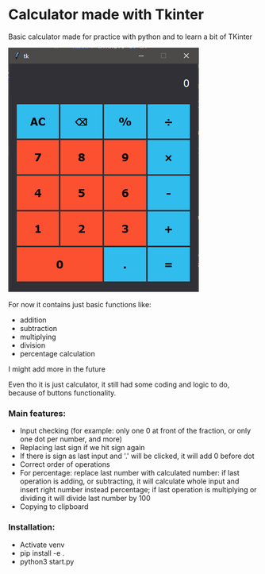 # Calculator made with Tkinter
Basic calculator made for practice with python and to learn a bit of TKinter

![preview picture](preview.PNG)

For now it contains just basic functions like:
- addition
- subtraction
- multiplying
- division
- percentage calculation

I might add more in the future

Even tho it is just calculator, it still had some coding and logic to do, because of buttons functionality.

### Main features:
- Input checking (for example: only one 0 at front of the fraction, or only one dot per number, and more)
- Replacing last sign if we hit sign again
- If there is sign as last input and '.' will be clicked, it will add 0 before dot
- Correct order of operations
- For percentage: replace last number with calculated number: if last operation is adding, or subtracting, it will calculate whole input and insert right number instead percentage; if last operation is multiplying or dividing it will divide last number by 100
- Copying to clipboard


### Installation:
- Activate venv
- pip install -e .
- python3 start.py